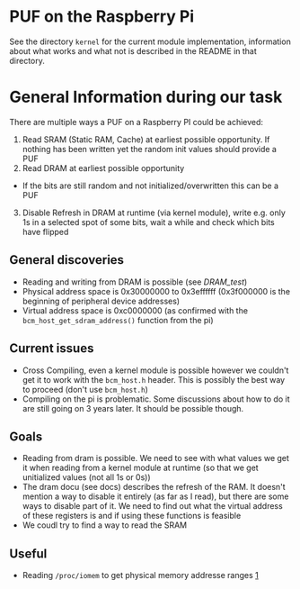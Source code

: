 PUF on the Raspberry Pi
=======================
See the directory `kernel` for the current module implementation, information about what works and what not is described in the README in that directory.



# General Information during our task
There are multiple ways a PUF on a Raspberry PI could be achieved:

1. Read SRAM (Static RAM, Cache) at earliest possible opportunity. If nothing
has been written yet the random init values should provide a PUF
2. Read DRAM at earliest possible opportunity
  * If the bits are still random and not initialized/overwritten this can be a
    PUF
3. Disable Refresh in DRAM at runtime (via kernel module), write e.g. only 1s
in a selected spot of some bits, wait a while and check which bits have flipped

## General discoveries
* Reading and writing from DRAM is possible (see *DRAM_test*)
* Physical address space is 0x30000000 to 0x3effffff (0x3f000000 is the
beginning of peripheral device addresses)
* Virtual address space is 0xc0000000 (as confirmed with the
`bcm_host_get_sdram_address()` function from the pi)

## Current issues
* Cross Compiling, even a kernel module is possible however we couldn't get it to work with the
`bcm_host.h` header. This is possibly the best way to proceed (don't use `bcm_host.h`)
* Compiling on the pi is problematic. Some discussions about how to do it are
still going on 3 years later. It should be possible though.

## Goals
* Reading from dram is possible. We need to see with what values we get it when
reading from a kernel module at runtime (so that we get unitialized values (not all 1s or 0s))
* The dram docu (see docs) describes the refresh of the RAM. It doesn't mention
a way to disable it entirely (as far as I read), but there are some ways to
disable part of it. We need to find out what the virtual address of these
registers is and if using these functions is feasible
* We coudl try to find a way to read the SRAM

## Useful
* Reading `/proc/iomem` to get physical memory addresse ranges [1](https://superuser.com/questions/480451/what-kind-of-memory-addresses-are-the-ones-shown-by-proc-ioports-and-proc-iomem)
